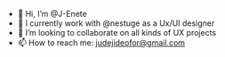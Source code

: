 - 👋 Hi, I’m @J-Enete
- 👀 I currently work with @nestuge as a Ux/UI designer
- 💞️ I’m looking to collaborate on all kinds of UX projects
- 📫 How to reach me: judejideofor@gmail.com

<!---
J-Enete/J-Enete is a ✨ special ✨ repository because its `README.md` (this file) appears on your GitHub profile.
You can click the Preview link to take a look at your changes.
--->
